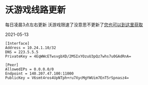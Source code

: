 # 沃游戏线路更新
每日凌晨3点左右更新
沃游戏限速了没意思不更新了[您也可以到这里获取](http://106.52.213.232:8080/wg.conf)

2021-05-13
```
[Interface]
Address = 10.24.1.10/32
DNS = 223.5.5.5
PrivateKey = 4EqWWcETwsvgbXD/2MSIxYOzuU3pQz7whs7u0GAdRnA=

[Peer]
AllowedIPs = 0.0.0.0/0
Endpoint = 140.207.47.100:11000
PublicKey = V6smt4ros4UpNTph+ru7XycMgYWUim7EnT5rSpnasz4=
```
